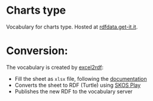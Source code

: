 # Charts type
Vocabulary for charts type.
Hosted at [rdfdata.get-it.it](https://rdfdata.get-it.it/chartsType/).

# Conversion: 
The vocabulary is created by [excel2rdf](https://xls2rdf.sparna.fr/rest/):

- Fill the sheet as `xlsx` file, following the [documentation](https://xls2rdf.sparna.fr/rest/doc.html)
- Converts the sheet to RDF (Turtle) using [SKOS Play](https://skos-play.sparna.fr/play/home)
- Publishes the new RDF to the vocabulary server

